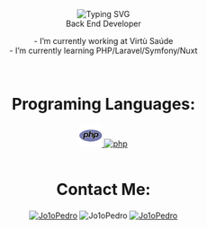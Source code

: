<div align="center">
 <div>
  <img src="https://readme-typing-svg.herokuapp.com?color=%23DD6387&center=true&vCenter=true&lines=Hello!+I+am+Joao+Pedro!;Welcome+to+my+profile!" alt="Typing SVG">
 <br>
   Back End Developer
 </div>
 
 <p>
 - I’m currently working at Virtù Saúde
 <br>
 - I’m currently learning PHP/Laravel/Symfony/Nuxt
 </p>
 
 </br>
 <div>
   <h1>Programing Languages:</h1>
   <a href="https://www.php.net" target="_blank" rel="noreferrer"> <img src="https://raw.githubusercontent.com/devicons/devicon/master/icons/php/php-original.svg" alt="php" width="40" height="40"/> </a>
  <a href="https://nuxt.com" target="_blank" rel="noreferrer"> <img src="https://cdn.jsdelivr.net/gh/devicons/devicon@latest/icons/nuxtjs/nuxtjs-original.svg" alt="php" width="40" height="40"/> </a>
 </div>
 </br>
 
 <div>
   <h1>Contact Me:</h1>
   <a href="mailto:joao.pedreira@estudante.ufjf.br" target="blank"><img align="center" src="https://img.shields.io/badge/Gmail-D14836?style=for-the-badge&logo=gmail&logoColor=white" alt="Jo1oPedro" height="40" width="80" /></a>
  <img target="blank"><img align="center" src="https://img.shields.io/badge/Discord-7289DA?style=for-the-badge&logo=discord&logoColor=white" alt="Jo1oPedro" height="40" width="80">
   <a href="https://www.linkedin.com/in/jo%C3%A3o-pedro-ferreira-pedreira-b6228619b/" target="blank"><img align="center" src="https://img.shields.io/badge/LinkedIn-0077B5?style=for-the-    badge&logo=linkedin&logoColor=white" alt="Jo1oPedro" height="40" width="80"/></a>
 </div>
</div>
